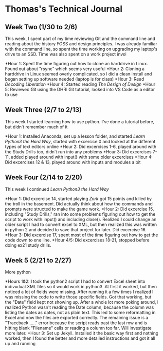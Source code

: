 # Thomas's Technical Journal

## Week Two (1/30 to 2/6)

This week, I spent part of my time reviewing Git and the command line and reading about the history FOSS and design principles.  I was already familiar with the command line, so spent the time working on upgrading my laptop's drive to an SSD.  Time was also spent on a work project invol

*Hour 1: Spent the time figuring out how to clone an harddrive in Linux.  Found out about "rsync" which seems very useful
*Hour 2: Cloning a harddrive in Linux seemed overly complicated, so I did a clean install and began setting up software needed (laptop is for class)
*Hour 3: Read *Decoding Liberation*
*Hour 4: Started reading *The Design of Design*
*Hour 5: Reviewed Git using the DHRI Git tutorial, looked into VS Code as a editor to use
 

## Week Three (2/7 to 2/13)

This week I started learning how to use python.  I've done a tutorial before, but didn't remember much of it

*Hour 1: Installed Anaconda, set up a lesson folder, and started *Learn Python3 the Hard Way*, started with excersice 0 and looked at the different types of text editors online 
*Hour 2: Did excercises 1-6, played around with the Study Drills too, didn't run into any problems
*Hour 3: Did excercises 7-11, added played around with input() with some older excercises
*Hour 4: Did excercises 12 & 13, played around with inputs and modules a bit


## Week Four (2/14 to 2/20)

This week I continued *Learn Python3 the Hard Way*

*Hour 1: Did excercise 14, started playing *Zork* got 15 points and killed by the troll in the basement. Did actually think about how the commands and prompts were structed to make the game work.
*Hour 2: Did excercise 15, including "Study Drills," ran into some problems figuring out how to get the script to work with input() and including close().  Realized I could change an older script I had to convert excel to XML, but then realized this was written in python 2 and decided  to save that project for later. Did excercise 16.
*Hour 3: Did excercise 17, spent most of the time figuring out how to get the code down to one line. 
*Hour 4/5: Did excercises 18-21, stopped before doing ex21 study drills.

## Week 5 (2/21 to 2/27)

More python

*Hours 1&2: I took the python2 script I had to convert Excel sheet into indivudual XML files so it would work in python3.  At first it worked, but then noticed a lot of fields were missing.  After running it a few times I realized I was missing the code to write those specific fields. Got that working, but the "Date" field kept not showing up.  After a whole lot more poking around, I realized Python wasn't reading the Date column, because the column was listing the dates as dates, not as plain text. This led to some reformatting in Excel and now the files are exported correctly. The remaining issue is a "Traceback ....." error because the script reads past the last row and is hitting blank "Filename" cells or reading a column too far.  Will investigate more later.
*Hour 3: Set up Jekyll.  Installed it the basic way first and nothing worked, then I found the better and more detailed instructions and got it all up and running
